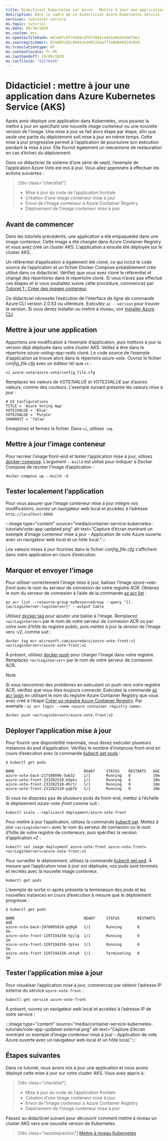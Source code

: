 ```yaml
---
title: Didacticiel Kubernetes sur Azure - Mettre à jour une application
description: Dans le cadre de ce didacticiel Azure Kubernetes Service (AKS), vous allez apprendre à mettre à jour un déploiement d’application existant vers ACS avec une nouvelle version du code d’application.
services: container-service
ms.topic: tutorial
ms.date: 09/30/2020
ms.custom: mvc
ms.openlocfilehash: 6619d7c9f7d2b0cd78f3941ce431e80342b6f563
ms.sourcegitcommit: 829d951d5c90442a38012daaf77e86046018e5b9
ms.translationtype: HT
ms.contentlocale: fr-FR
ms.lasthandoff: 10/09/2020
ms.locfileid: "91576436"
---
```

# <a name="tutorial-update-an-application-in-azure-kubernetes-service-aks"></a>Didacticiel : mettre à jour une application dans Azure Kubernetes Service (AKS)

Après avoir déployé une application dans Kubernetes, vous pouvez la mettre à jour en spécifiant une nouvelle image conteneur ou une nouvelle version de l’image. Une mise à jour se fait alors étape par étape, afin que seule une partie du déploiement soit mise à jour en même temps. Cette mise à jour progressive permet à l’application de poursuivre son exécution pendant la mise à jour. Elle fournit également un mécanisme de restauration en cas d’échec du déploiement.

Dans ce didacticiel (le sixième d’une série de sept), l’exemple de l’application Azure Vote est mis à jour. Vous allez apprendre à effectuer les actions suivantes :

> [!div class="checklist"]
> * Mise à jour du code de l’application frontale
> * Création d’une image conteneur mise à jour
> * Envoi de l’image conteneur à Azure Container Registry
> * Déploiement de l’image conteneur mise à jour

## <a name="before-you-begin"></a>Avant de commencer

Dans les tutoriels précédents, une application a été empaquetée dans une image conteneur. Cette image a été chargée dans Azure Container Registry et vous avez créé un cluster AKS. L’application a ensuite été déployée sur le cluster AKS.

Un référentiel d’application a également été cloné, ce qui inclut le code source de l’application et un fichier Docker Compose préalablement créé utilisé dans ce didacticiel. Vérifiez que vous avez cloné le référentiel et changé des répertoires dans le répertoire cloné. Si vous n’avez pas effectué ces étapes et si vous souhaitez suivre cette procédure, commencez par [Tutoriel 1 : Créer des images conteneur][aks-tutorial-prepare-app].

Ce didacticiel nécessite l’exécution de l’interface de ligne de commande Azure CLI version 2.0.53 ou ultérieure. Exécutez `az --version` pour trouver la version. Si vous devez installer ou mettre à niveau, voir [Installer Azure CLI][azure-cli-install].

## <a name="update-an-application"></a>Mettre à jour une application

Apportons une modification à l’exemple d’application, puis mettons à jour la version déjà déployée dans votre cluster AKS. Veillez à être dans le répertoire *azure-voting-app-redis* cloné. Le code source de l’exemple d’application se trouve alors dans le répertoire *azure-vote*. Ouvrez le fichier *config_file.cfg* avec un éditeur tel que `vi` :

```console
vi azure-vote/azure-vote/config_file.cfg
```

Remplacez les valeurs de *VOTE1VALUE* et *VOTE2VALUE* par d’autres valeurs, comme des couleurs. L’exemple suivant présente les valeurs mise à jour :

```
# UI Configurations
TITLE = 'Azure Voting App'
VOTE1VALUE = 'Blue'
VOTE2VALUE = 'Purple'
SHOWHOST = 'false'
```

Enregistrez et fermez le fichier. Dans `vi`, utilisez `:wq`.

## <a name="update-the-container-image"></a>Mettre à jour l’image conteneur

Pour recréer l’image front-end et tester l’application mise à jour, utilisez [docker-compose][docker-compose]. L’argument `--build` est utilisé pour indiquer à Docker Compose de recréer l’image d’application :

```console
docker-compose up --build -d
```

## <a name="test-the-application-locally"></a>Tester localement l’application

Pour vous assurer que l’image conteneur mise à jour intègre vos modifications, ouvrez un navigateur web local et accédez à l’adresse `http://localhost:8080`.

:::image type="content" source="media/container-service-kubernetes-tutorials/vote-app-updated.png" alt-text="Capture d’écran montrant un exemple d’image conteneur mise à jour - Application de vote Azure ouverte avec un navigateur web local et un hôte local.":::

Les valeurs mises à jour fournies dans le fichier *config_file.cfg* s’affichent dans votre application en cours d’exécution.

## <a name="tag-and-push-the-image"></a>Marquer et envoyer l’image

Pour utiliser correctement l’image mise à jour, balisez l’image *azure-vote-front* avec le nom du serveur de connexion de votre registre ACR. Obtenez le nom du serveur de connexion à l’aide de la commande [az acr list](/cli/azure/acr) :

```azurecli
az acr list --resource-group myResourceGroup --query "[].{acrLoginServer:loginServer}" --output table
```

Utilisez [docker tag][docker-tag] pour ajouter une balise à l’image. Remplacez `<acrLoginServer>` par le nom de votre serveur de connexion ACR ou par votre nom d’hôte du registre public, puis mettez à jour la version de l’image vers *:v2*, comme suit :

```console
docker tag mcr.microsoft.com/azuredocs/azure-vote-front:v1 <acrLoginServer>/azure-vote-front:v2
```

À présent, utilisez [docker push][docker-push] pour charger l’image dans votre registre. Remplacez `<acrLoginServer>` par le nom de votre serveur de connexion ACR.

> [!NOTE]
> Si vous rencontrez des problèmes en exécutant un push vers votre registre ACR, vérifiez que vous êtes toujours connecté. Exécutez la commande [az acr login][az-acr-login] en utilisant le nom du registre Azure Container Registry que vous avez créé à l’étape [Créer un registre Azure Container Registry](tutorial-kubernetes-prepare-acr.md#create-an-azure-container-registry). Par exemple : `az acr login --name <azure container registry name>`.

```console
docker push <acrLoginServer>/azure-vote-front:v2
```

## <a name="deploy-the-updated-application"></a>Déployer l’application mise à jour

Pour fournir une disponibilité maximale, vous devez exécuter plusieurs instances du pod d’application. Vérifiez le nombre d’instances front-end en cours d’exécution avec la commande [kubectl get pods][kubectl-get] :

```
$ kubectl get pods

NAME                               READY     STATUS    RESTARTS   AGE
azure-vote-back-217588096-5w632    1/1       Running   0          10m
azure-vote-front-233282510-b5pkz   1/1       Running   0          10m
azure-vote-front-233282510-dhrtr   1/1       Running   0          10m
azure-vote-front-233282510-pqbfk   1/1       Running   0          10m
```

Si vous ne disposez pas de plusieurs pods de front-end, mettez à l’échelle le déploiement *azure-vote-front* comme suit :

```console
kubectl scale --replicas=3 deployment/azure-vote-front
```

Pour mettre à jour l’application, utilisez la commande [kubectl set][kubectl-set]. Mettez à jour `<acrLoginServer>` avec le nom du serveur de connexion ou le nom d’hôte de votre registre de conteneurs, puis spécifiez la version d’application *v2* :

```console
kubectl set image deployment azure-vote-front azure-vote-front=<acrLoginServer>/azure-vote-front:v2
```

Pour surveiller le déploiement, utilisez la commande [kubectl get pod][kubectl-get]. À mesure que l’application mise à jour est déployée, vos pods sont terminés et recréés avec la nouvelle image conteneur.

```console
kubectl get pods
```

L’exemple de sortie ci-après présente la terminaison des pods et les nouvelles instances en cours d’exécution à mesure que le déploiement progresse :

```
$ kubectl get pods

NAME                               READY     STATUS        RESTARTS   AGE
azure-vote-back-2978095810-gq9g0   1/1       Running       0          5m
azure-vote-front-1297194256-tpjlg  1/1       Running       0          1m
azure-vote-front-1297194256-tptnx  1/1       Running       0          5m
azure-vote-front-1297194256-zktw9  1/1       Terminating   0          1m
```

## <a name="test-the-updated-application"></a>Tester l’application mise à jour

Pour visualiser l’application mise à jour, commencez par obtenir l’adresse IP externe du service `azure-vote-front` :

```console
kubectl get service azure-vote-front
```

À présent, ouvrez un navigateur web local et accédez à l’adresse IP de votre service :

:::image type="content" source="media/container-service-kubernetes-tutorials/vote-app-updated-external.png" alt-text="Capture d’écran montrant un exemple d’image conteneur mise à jour - Application de vote Azure ouverte avec un navigateur web local et un hôte local.":::

## <a name="next-steps"></a>Étapes suivantes

Dans ce tutoriel, nous avons mis à jour une application et nous avons déployé cette mise à jour sur votre cluster AKS. Vous avez appris à :

> [!div class="checklist"]
> * Mise à jour du code de l’application frontale
> * Création d’une image conteneur mise à jour
> * Envoi de l’image conteneur à Azure Container Registry
> * Déploiement de l’image conteneur mise à jour

Passez au didacticiel suivant pour découvrir comment mettre à niveau un cluster AKS vers une nouvelle version de Kubernetes.

> [!div class="nextstepaction"]
> [Mettre à niveau Kubernetes][aks-tutorial-upgrade]

<!-- LINKS - external -->
[docker-compose]: https://docs.docker.com/compose/
[docker-push]: https://docs.docker.com/engine/reference/commandline/push/
[docker-tag]: https://docs.docker.com/engine/reference/commandline/tag/
[kubectl-get]: https://kubernetes.io/docs/reference/generated/kubectl/kubectl-commands#get
[kubectl-set]: https://kubernetes.io/docs/reference/generated/kubectl/kubectl-commands#set

<!-- LINKS - internal -->
[aks-tutorial-prepare-app]: ./tutorial-kubernetes-prepare-app.md
[aks-tutorial-upgrade]: ./tutorial-kubernetes-upgrade-cluster.md
[az-acr-login]: /cli/azure/acr
[azure-cli-install]: /cli/azure/install-azure-cli
